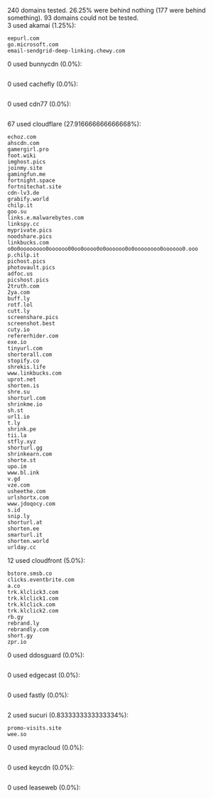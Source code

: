 240 domains tested. 26.25% were behind nothing (177 were behind something). 93 domains could not be tested.<br>
3 used akamai (1.25%):
```
eepurl.com
go.microsoft.com
email-sendgrid-deep-linking.chewy.com
```

0 used bunnycdn (0.0%):
```

```

0 used cachefly (0.0%):
```

```

0 used cdn77 (0.0%):
```

```

67 used cloudflare (27.916666666666668%):
```
echoz.com
ahscdn.com
gamergirl.pro
foot.wiki
imghost.pics
joinmy.site
gamingfun.me
fortnight.space
fortnitechat.site
cdn-lv3.de
grabify.world
chilp.it
goo.su
links.e.malwarebytes.com
linkspy.cc
myprivate.pics
noodshare.pics
linkbucks.com
o0o0oooooooo0oooooo00oo0oooo0o0oooooo0o0oooooooo0oooooo0.ooo
p.chilp.it
pichost.pics
photovault.pics
adfoc.us
picshost.pics
2truth.com
2ya.com
buff.ly
rotf.lol
cutt.ly
screenshare.pics
screenshot.best
cuty.io
refererhider.com
exe.io
tinyurl.com
shorterall.com
stopify.co
shrekis.life
www.linkbucks.com
uprot.net
shorten.is
shre.su
shorturl.com
shrinkme.io
sh.st
url1.io
t.ly
shrink.pe
tii.la
stfly.xyz
shorturl.gg
shrinkearn.com
shorte.st
upo.im
www.bl.ink
v.gd
vze.com
usheethe.com
urlshortx.com
www.jdoqocy.com
s.id
snip.ly
shorturl.at
shorten.ee
smarturl.it
shorten.world
urlday.cc
```

12 used cloudfront (5.0%):
```
bstore.smsb.co
clicks.eventbrite.com
a.co
trk.klclick3.com
trk.klclick1.com
trk.klclick.com
trk.klclick2.com
rb.gy
rebrand.ly
rebrandly.com
short.gy
zpr.io
```

0 used ddosguard (0.0%):
```

```

0 used edgecast (0.0%):
```

```

0 used fastly (0.0%):
```

```

2 used sucuri (0.8333333333333334%):
```
promo-visits.site
wee.so
```

0 used myracloud (0.0%):
```

```

0 used keycdn (0.0%):
```

```

0 used leaseweb (0.0%):
```

```
